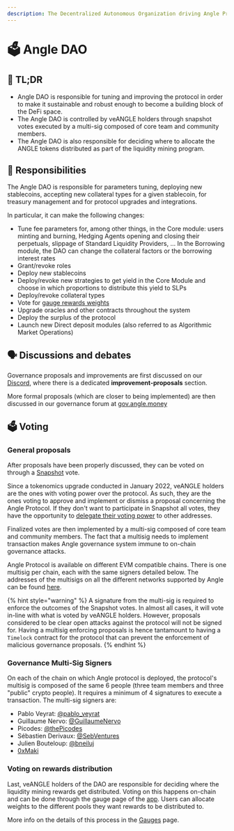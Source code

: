 ```yaml
---
description: The Decentralized Autonomous Organization driving Angle Protocol
---
```


# 🗳 Angle DAO

## 🔎 TL;DR

- Angle DAO is responsible for tuning and improving the protocol in order to make it sustainable and robust enough to become a building block of the DeFi space.
- The Angle DAO is controlled by veANGLE holders through snapshot votes executed by a multi-sig composed of core team and community members.
- The Angle DAO is also responsible for deciding where to allocate the ANGLE tokens distributed as part of the liquidity mining program.

## 🔘 Responsibilities

The Angle DAO is responsible for parameters tuning, deploying new stablecoins, accepting new collateral types for a given stablecoin, for treasury management and for protocol upgrades and integrations.

In particular, it can make the following changes:

- Tune fee parameters for, among other things, in the Core module: users minting and burning, Hedging Agents opening and closing their perpetuals, slippage of Standard Liquidity Providers, ... In the Borrowing module, the DAO can change the collateral factors or the borrowing interest rates
- Grant/revoke roles
- Deploy new stablecoins
- Deploy/revoke new strategies to get yield in the Core Module and choose in which proportions to distribute this yield to SLPs
- Deploy/revoke collateral types
- Vote for [gauge rewards weights](veANGLE/gauges.md)
- Upgrade oracles and other contracts throughout the system
- Deploy the surplus of the protocol
- Launch new Direct deposit modules (also referred to as Algorithmic Market Operations)

## 🗣 Discussions and debates

Governance proposals and improvements are first discussed on our [Discord](https://discord.com/invite/5Af6xum9bc), where there is a dedicated **improvement-proposals** section.

More formal proposals (which are closer to being implemented) are then discussed in our governance forum at [gov.angle.money](https://gov.angle.money)

## 🗳 Voting

### General proposals

After proposals have been properly discussed, they can be voted on through a [Snapshot](https://snapshot.org/#/anglegovernance.eth/) vote.

Since a tokenomics upgrade conducted in January 2022, veANGLE holders are the ones with voting power over the protocol. As such, they are the ones voting to approve and implement or dismiss a proposal concerning the Angle Protocol. If they don't want to participate in Snapshot all votes, they have the opportunity to [delegate their voting power](/guides/app-guides/ANGLE/snapshot-votes.md) to other addresses.

Finalized votes are then implemented by a multi-sig composed of core team and community members. The fact that a multisig needs to implement transaction makes Angle governance system immune to on-chain governance attacks.

Angle Protocol is available on different EVM compatible chains. There is one multisig per chain, each with the same signers detailed below. The addresses of the multisigs on all the different networks supported by Angle can be found [here](https://developers.angle.money/overview/smart-contracts).

{% hint style="warning" %}
A signature from the multi-sig is required to enforce the outcomes of the Snapshot votes. In almost all cases, it will vote in-line with what is voted by veANGLE holders. However, proposals considered to be clear open attacks against the protocol will not be signed for. Having a multisig enforcing proposals is hence tantamount to having a `Timelock` contract for the protocol that can prevent the enforcement of malicious governance proposals.
{% endhint %}

### Governance Multi-Sig Signers

On each of the chain on which Angle protocol is deployed, the protocol's multisig is composed of the same 6 people (three team members and three "public" crypto people). It requires a minimum of 4 signatures to execute a transaction. The multi-sig signers are:

- Pablo Veyrat: [@pablo_veyrat](https://twitter.com/pablo_veyrat)
- Guillaume Nervo: [@GuillaumeNervo](https://twitter.com/GuillaumeNervo)
- Picodes: [@thePicodes](https://twitter.com/thePicodes)
- Sébastien Derivaux: [@SebVentures](https://twitter.com/SebVentures)
- Julien Bouteloup: [@bneiluj](https://twitter.com/bneiluj)
- [0xMaki](https://twitter.com/0xMaki)

### Voting on rewards distribution

Last, veANGLE holders of the DAO are responsible for deciding where the liquidity mining rewards get distributed. Voting on this happens on-chain and can be done through the gauge page of the [app](https://app.angle.money/#/gauge). Users can allocate weights to the different pools they want rewards to be distributed to.

More info on the details of this process in the [Gauges](veANGLE/gauges.md) page.
